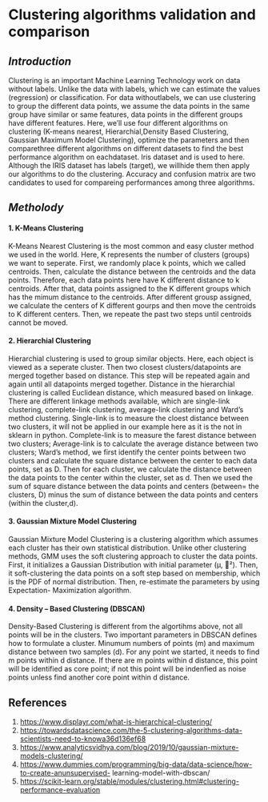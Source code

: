 # Clustering algorithms validation and comparison 

## *Introduction*

Clustering is an important Machine Learning Technology work on data without labels. Unlike the data with labels, which we can estimate the values (regression) or classification. For data withoutlabels, we can use clustering to group the different data points, we assume the data points in the same group have similar or same features, data points in the different groups have different features. Here, we’ll use four different algorithms on clustering (K-means nearest, Hierarchial,Density Based Clustering, Gaussian Maximum Model Clustering), optimize the parameters and then comparethree different algorithms on different datasets to find the best performance algorithm on eachdataset. Iris dataset and is used to here. Although the IRIS dataset has labels (target), we willhide them then apply our algorithms to do the clustering. Accuracy and confusion matrix are two candidates to used for compareing performances among three algorithms.

## *Metholody*

#### 1. K-Means Clustering
K-Means Nearest Clustering is the most common and easy cluster method we used in the world. Here, K represents the number of clusters (groups) we want to seperate. First, we randomly place k points, which we called centroids. Then, calculate the distance between the centroids and the data points. Therefore, each data points here have K different distance to k centroids. After that, data points assigned to the K different groups which has the mimum distance to the centroids. After different grousp assigned, we calculate the centers of K different gourps and then move the centroids to K different centers. Then, we repeate the past two steps until centroids cannot be moved.

#### 2. Hierarchial Clustering
Hierarchial clustering is used to group similar objects. Here, each object is viewed as a seperate cluster. Then two closest clusters/datapoints are merged together based on distance. This step will be repeated again and again until all datapoints merged together. Distance in the hierarchial clustering is called Euclidean distance, which measured based on linkage. There are different linkage methods available, which are single-link clustering, complete-link clustering, average-link clustering and Ward’s method clustering. Single-link is to measure the cloest distance between two clusters, it will not be applied in our example here as it is the not in sklearn in python. Complete-link is to measure the farest distance between two clusters; Average-link is to calculate the average distance between two clusters; Ward’s method, we first identify the center points between two clusters and calculate the square distance between the center to each data points, set as D. Then for each cluster, we calculate the distance between the data points to the center within the cluster, set as d. Then we used the sum of square distance between the data points and centers (between= the clusters, D) minus the sum of distance between the data points and centers (within the cluster,d).

#### 3. Gaussian Mixture Model Clustering
Gaussian Mixture Model Clustering is a clustering algorithm which assumes each cluster has their own statistical distribution. Unlike other clustering methods, GMM uses the soft clustering approach to cluster the data points. First, it initializes a Gaussian Distribution with initial parameter (μ, ￿²). Then, it soft-clustering the data points on a soft step based on membership, which is the PDF of normal distribution. Then, re-estimate the parameters by using Expectation- Maximization algorithm.

#### 4. Density – Based Clustering (DBSCAN)
Density-Based Clustering is different from the algortihms above, not all points will be in the clusters. Two important parameters in DBSCAN defines how to formulate a cluster. Minumum numbers of points (m) and maximum distance between two samples (d). For any point we started, it needs to find m points within d distance. If there are m points within d distance, this point will be identified as core point; if not this point will be indenfied as noise points unless find another core point within d distance.


## References
1. https://www.displayr.com/what-is-hierarchical-clustering/
2. https://towardsdatascience.com/the-5-clustering-algorithms-data-scientists-need-to-knowa36d136ef68
3. https://www.analyticsvidhya.com/blog/2019/10/gaussian-mixture-models-clustering/
4. https://www.dummies.com/programming/big-data/data-science/how-to-create-anunsupervised-
learning-model-with-dbscan/
5. https://scikit-learn.org/stable/modules/clustering.html#clustering-performance-evaluation
